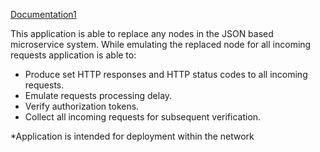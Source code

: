 [Documentation1](setup.md)

This application is able to replace any nodes in the JSON based microservice system. While emulating the replaced node for all incoming requests application is able to:
- Produce set HTTP responses and HTTP status codes to all incoming requests.
- Emulate requests processing delay.
- Verify authorization tokens.
- Collect all incoming requests for subsequent verification.

*Application is intended for deployment within the network
